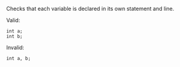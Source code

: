 
Checks that each variable is declared in its own statement and line.

Valid:
````
int a;
int b;
````

Invalid:
````
int a, b;
````
